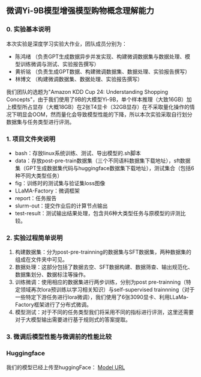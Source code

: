 ## 微调Yi-9B模型增强模型购物概念理解能力
### 0. 实验基本说明
本次实验是深度学习实验大作业，团队成员分别为：
- 陈鸿绪 （负责GPT生成数据异步并发实现、构建微调数据集与数据处理、模型训练微调与测试、实验报告撰写）
- 黄祈铭 （负责生成GPT数据、构建微调数据集、数据处理、实验报告撰写）
- 林博文 （构建微调数据集、数据处理、实验报告撰写）

我们团队的选题为"Amazon KDD Cup 24: Understanding Shopping Concepts"，由于我们使用了9B的大模型Yi-9B，单个样本推理（大致16GB）加上模型所占显存（大概18GB）在2张T4显卡（32GB显存）在不采取量化操作的情况下明显会OOM，然而量化会导致模型性能的下降，所以本次实验采取自行划分数据集与任务类型进行评测。
### 1. 项目文件夹说明
- bash：存放linux系统训练、测试、导出模型的.sh脚本
- data：存放post-pre-train数据集（三个不同语料数据集下载地址），sft数据集（GPT生成数据集代码与huggingface数据集下载地址），测试集合（包括6种不同大类型任务）
- fig：训练时的测试集与验证集loss图像
- LLaMA-Factory：微调框架
- report：任务报告
- slurm-out：提交作业后的计算节点输出
- test-result：测试输出结果处理，包含共6种大类型任务与原模型的评测比较。
### 2. 实验过程简单说明
1. 构建数据集：分为post-pre-trainning的数据集与SFT数据集，两种数据集的组成在文件夹中可见。
2. 数据处理：这部分包括了数据去空、SFT数据构建、数据筛查、输出规范化、数据集划分、数据标注等操作。
3. 训练微调：使用相应的数据集进行两步训练，分别为post pre-trainning（特定领域再次lora预训练以学习相关知识）与self-supervised trainnning（对于一些特定下游任务进行lora微调），我们使用了6张3090显卡、利用LLaMa-Factory框架进行了分布式微调。
4. 模型测试：对于不同的任务类型我们将采用不同的指标进行评测，这里还需要对于大模型输出需要进行基于规则式的答案提取。

### 3. 微调后模型性能与微调前的性能比较


### Huggingface
我们的模型已经上传至huggingFace：
[Model URL](https://huggingface.co/Daxuxu36/Yi-9B-Understanding-Shopping-Concepts)